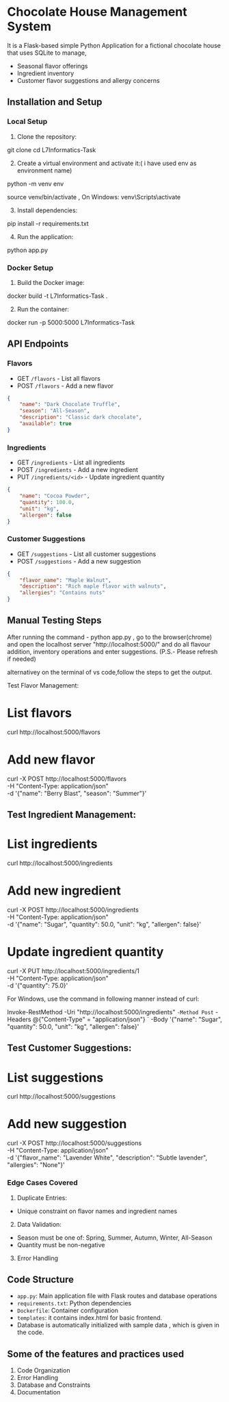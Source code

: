 # Chocolate House Management System

It is a  Flask-based simple Python Application for a fictional chocolate house that uses SQLite to manage,
 - Seasonal flavor offerings 
 - Ingredient inventory
 - Customer flavor suggestions and allergy concerns

## Installation and Setup

### Local Setup

1. Clone the repository:

git clone <repository-url>
cd L7Informatics-Task


2. Create a virtual environment and activate it:( i have used env as environment name)

python -m venv env

source venv/bin/activate  , On Windows: venv\Scripts\activate


3. Install dependencies:

pip install -r requirements.txt


4. Run the application:

python app.py


### Docker Setup

1. Build the Docker image:

docker build -t  L7Informatics-Task .


2. Run the container:

docker run -p 5000:5000 L7Informatics-Task


## API Endpoints

### Flavors

- GET `/flavors` - List all flavors
- POST `/flavors` - Add a new flavor

```json
{
    "name": "Dark Chocolate Truffle",
    "season": "All-Season",
    "description": "Classic dark chocolate",
    "available": true
}
```

### Ingredients

- GET `/ingredients` - List all ingredients
- POST `/ingredients` - Add a new ingredient
- PUT `/ingredients/<id>` - Update ingredient quantity

```json
{
    "name": "Cocoa Powder",
    "quantity": 100.0,
    "unit": "kg",
    "allergen": false
}
```

### Customer Suggestions

- GET `/suggestions` - List all customer suggestions
- POST `/suggestions` - Add a new suggestion

```json
{
    "flavor_name": "Maple Walnut",
    "description": "Rich maple flavor with walnuts",
    "allergies": "Contains nuts"
}
```

## Manual Testing Steps
After running the command - python app.py , go to the browser(chrome) and open the localhost server "http://localhost:5000/" and do all flavour addition, inventory operations and  enter suggestions. 
(P.S.- Please refresh if needed)

alternativey on the terminal of vs code,follow the steps to get the output.

Test Flavor Management:

# List flavors
curl http://localhost:5000/flavors

# Add new flavor
curl -X POST http://localhost:5000/flavors \
     -H "Content-Type: application/json" \
     -d '{"name": "Berry Blast", "season": "Summer"}'


## Test Ingredient Management:

# List ingredients
curl http://localhost:5000/ingredients

# Add new ingredient
curl -X POST http://localhost:5000/ingredients \
     -H "Content-Type: application/json" \
     -d '{"name": "Sugar", "quantity": 50.0, "unit": "kg", "allergen": false}'

# Update ingredient quantity
curl -X PUT http://localhost:5000/ingredients/1 \
     -H "Content-Type: application/json" \
     -d '{"quantity": 75.0}'


For Windows, use the command in following manner instead of curl:


Invoke-RestMethod -Uri "http://localhost:5000/ingredients" `
    -Method Post `
    -Headers @{"Content-Type" = "application/json"} `
    -Body '{"name": "Sugar", "quantity": 50.0, "unit": "kg", "allergen": false}'

## Test Customer Suggestions:

# List suggestions
curl http://localhost:5000/suggestions

# Add new suggestion
curl -X POST http://localhost:5000/suggestions \
     -H "Content-Type: application/json" \
     -d '{"flavor_name": "Lavender White", "description": "Subtle lavender", "allergies": "None"}'

### Edge Cases Covered

1. Duplicate Entries:
- Unique constraint on flavor names and ingredient names

2. Data Validation:
- Season must be one of: Spring, Summer, Autumn, Winter, All-Season
- Quantity must be non-negative

3. Error Handling


## Code Structure

- `app.py`: Main application file with Flask routes and database operations
- `requirements.txt`: Python dependencies
- `Dockerfile`: Container configuration
- `templates`: it contains index.html for basic frontend. 
- Database is automatically initialized with sample data , which is given in the code.

## Some of the features and practices used

1. Code Organization
2. Error Handling
3. Database and Constraints
4. Documentation




